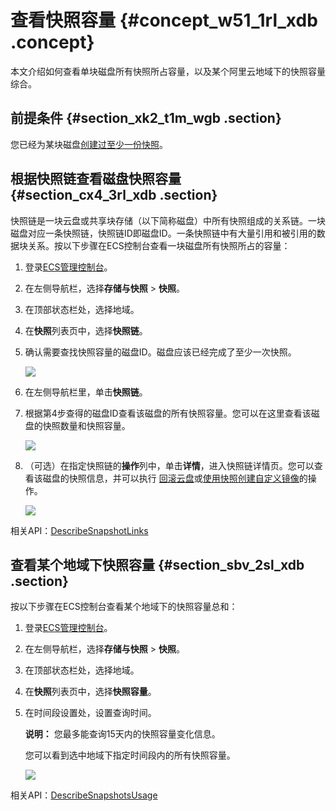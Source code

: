 # 查看快照容量 {#concept_w51_1rl_xdb .concept}

本文介绍如何查看单块磁盘所有快照所占容量，以及某个阿里云地域下的快照容量综合。

## 前提条件 {#section_xk2_t1m_wgb .section}

您已经为某块磁盘[创建过至少一份快照](cn.zh-CN/快照/使用快照/创建快照.md#)。

## 根据快照链查看磁盘快照容量 {#section_cx4_3rl_xdb .section}

快照链是一块云盘或共享块存储（以下简称磁盘）中所有快照组成的关系链。一块磁盘对应一条快照链，快照链ID即磁盘ID。一条快照链中有大量引用和被引用的数据块关系。按以下步骤在ECS控制台查看一块磁盘所有快照所占的容量：

1.  登录[ECS管理控制台](https://ecs.console.aliyun.com)。
2.  在左侧导航栏，选择**存储与快照** \> **快照**。
3.  在顶部状态栏处，选择地域。
4.  在**快照**列表页中，选择**快照链**。
5.  确认需要查找快照容量的磁盘ID。磁盘应该已经完成了至少一次快照。

    ![](http://static-aliyun-doc.oss-cn-hangzhou.aliyuncs.com/assets/img/9693/155978775848749_zh-CN.png)

6.  在左侧导航栏里，单击**快照链**。
7.  根据第4步查得的磁盘ID查看该磁盘的所有快照容量。您可以在这里查看该磁盘的快照数量和快照容量。

    ![](http://static-aliyun-doc.oss-cn-hangzhou.aliyuncs.com/assets/img/9693/155978775848750_zh-CN.png)

8.  （可选）在指定快照链的**操作**列中，单击**详情**，进入快照链详情页。您可以查看该磁盘的快照信息，并可以执行 [回滚云盘](cn.zh-CN/块存储/云盘/回滚云盘.md#)或[使用快照创建自定义镜像](cn.zh-CN/镜像/自定义镜像/创建自定义镜像/使用快照创建自定义镜像.md#)的操作。

    ![](http://static-aliyun-doc.oss-cn-hangzhou.aliyuncs.com/assets/img/9693/155978775848751_zh-CN.png)


相关API：[DescribeSnapshotLinks](../cn.zh-CN/API参考/快照/DescribeSnapshotLinks.md#)

## 查看某个地域下快照容量 {#section_sbv_2sl_xdb .section}

按以下步骤在ECS控制台查看某个地域下的快照容量总和：

1.  登录[ECS管理控制台](https://ecs.console.aliyun.com)。
2.  在左侧导航栏，选择**存储与快照** \> **快照**。
3.  在顶部状态栏处，选择地域。
4.  在**快照**列表页中，选择**快照容量**。
5.  在时间段设置处，设置查询时间。

    **说明：** 您最多能查询15天内的快照容量变化信息。

    您可以看到选中地域下指定时间段内的所有快照容量。

    ![](http://static-aliyun-doc.oss-cn-hangzhou.aliyuncs.com/assets/img/9693/155978775848752_zh-CN.png)


相关API：[DescribeSnapshotsUsage](../cn.zh-CN/API参考/快照/DescribeSnapshotsUsage.md#)

